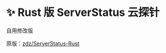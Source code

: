 # ✨ Rust 版 ServerStatus 云探针

自用修改版

原版：[zdz/ServerStatus-Rust](https://github.com/zdz/ServerStatus-Rust)